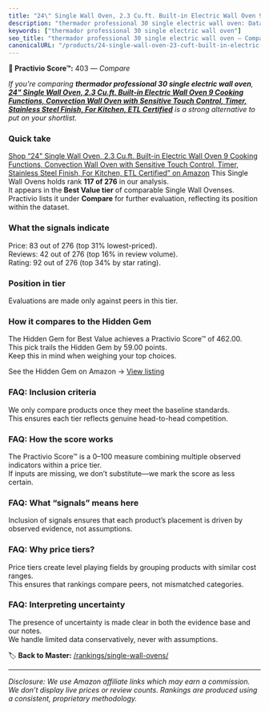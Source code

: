 ```yaml
---
title: "24\" Single Wall Oven, 2.3 Cu.ft. Built-in Electric Wall Oven 9 Cooking Functions, Convection Wall Oven with Sensitive Touch Control, Timer, Stainless Steel Finish, For Kitchen, ETL Certified"
description: "thermador professional 30 single electric wall oven: Data-driven ranking using the Practivio Score™. Positioned by quality, value, demand, findability, momentu…"
keywords: ["thermador professional 30 single electric wall oven"]
seo_title: "thermador professional 30 single electric wall oven — Compare (2025)"
canonicalURL: "/products/24-single-wall-oven-23-cuft-built-in-electric-wall-oven-9-cooking-functions-convection-wall-oven-with-sensitive-touch-control-timer-stainless-steel-finish-for-kitchen-etl-certified-B0D3DHLR5D/"
---
```


**🛒 Practivio Score™:** 403 — _Compare_


*If you're comparing **thermador professional 30 single electric wall oven**, **[24" Single Wall Oven, 2.3 Cu.ft. Built-in Electric Wall Oven 9 Cooking Functions, Convection Wall Oven with Sensitive Touch Control, Timer, Stainless Steel Finish, For Kitchen, ETL Certified](https://www.amazon.com/dp/B0D3DHLR5D?tag=practivio-20)** is a strong alternative to put on your shortlist.*
### Quick take
[Shop “24" Single Wall Oven, 2.3 Cu.ft. Built-in Electric Wall Oven 9 Cooking Functions, Convection Wall Oven with Sensitive Touch Control, Timer, Stainless Steel Finish, For Kitchen, ETL Certified” on Amazon](https://www.amazon.com/dp/B0D3DHLR5D?tag=practivio-20)
This Single Wall Ovens holds rank **117 of 276** in our analysis.  
It appears in the **Best Value tier** of comparable Single Wall Ovenses.  
Practivio lists it under **Compare** for further evaluation, reflecting its position within the dataset.

### What the signals indicate
Price: 83 out of 276 (top 31% lowest-priced).  
Reviews: 42 out of 276 (top 16% in review volume).  
Rating: 92 out of 276 (top 34% by star rating).  

### Position in tier
Evaluations are made only against peers in this tier.

### How it compares to the Hidden Gem
The Hidden Gem for Best Value achieves a Practivio Score™ of 462.00.  
This pick trails the Hidden Gem by 59.00 points.  
Keep this in mind when weighing your top choices.  

See the Hidden Gem on Amazon → [View listing](https://www.amazon.com/dp/B07D1KQ9HF?tag=practivio-20)

### FAQ: Inclusion criteria
We only compare products once they meet the baseline standards.  
This ensures each tier reflects genuine head-to-head competition.

### FAQ: How the score works
The Practivio Score™ is a 0–100 measure combining multiple observed indicators within a price tier.  
If inputs are missing, we don’t substitute—we mark the score as less certain.

### FAQ: What “signals” means here
Inclusion of signals ensures that each product’s placement is driven by observed evidence, not assumptions.

### FAQ: Why price tiers?
Price tiers create level playing fields by grouping products with similar cost ranges.  
This ensures that rankings compare peers, not mismatched categories.

### FAQ: Interpreting uncertainty
The presence of uncertainty is made clear in both the evidence base and our notes.  
We handle limited data conservatively, never with assumptions.

<!-- Missing template for Compare/CompareWithinPriceClass -->


🏷️ **Back to Master:** [/rankings/single-wall-ovens/](/rankings/single-wall-ovens/)

---
_Disclosure: We use Amazon affiliate links which may earn a commission. We don’t display live prices or review counts. Rankings are produced using a consistent, proprietary methodology._
